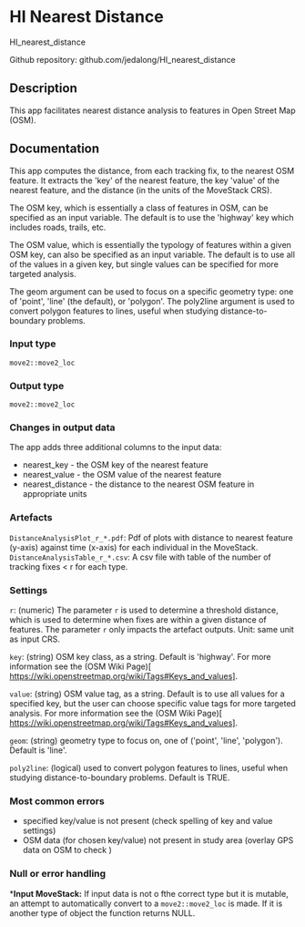 # HI Nearest Distance

HI_nearest_distance

Github repository: github.com/jedalong/HI_nearest_distance

## Description
This app facilitates nearest distance analysis to features in Open Street Map (OSM).

## Documentation
This app computes the distance, from each tracking fix, to the nearest OSM feature. It extracts the 'key' of the nearest feature, the key 'value' of the nearest feature, and the distance (in the units of the MoveStack CRS).

The OSM key, which is essentially a class of features in OSM, can be specified as an input variable. The default is to use the 'highway' key which includes roads, trails, etc.

The OSM value, which is essentially the typology of features within a given OSM key, can also be specified as an input variable. The default is to use all of the values in a given key, but single values can be specified for more targeted analysis.

The geom argument can be used to focus on a specific geometry type: one of 'point', 'line' (the default), or 'polygon'. The poly2line argument is used to convert polygon features to lines, useful when studying distance-to-boundary problems.


### Input type

`move2::move2_loc`

### Output type

`move2::move2_loc` 


### Changes in output data
The app adds three additional columns to the input data:
- nearest_key - the OSM key of the nearest feature
- nearest_value - the OSM value of the nearest feature
- nearest_distance - the distance to the nearest OSM feature in appropriate units

### Artefacts

`DistanceAnalysisPlot_r_*.pdf`: Pdf of plots with distance to nearest feature (y-axis) against time (x-axis) for each individual in the MoveStack.
`DistanceAnalysisTable_r_*.csv`: A csv file with table of the number of tracking fixes < r for each type.  

### Settings 

`r`: (numeric) The parameter `r` is used to determine a threshold distance, which is used to determine when fixes are within a given distance of features. The parameter `r` only impacts the artefact outputs. Unit: same unit as input CRS.

`key`: (string) OSM key class, as a string. Default is 'highway'. For more information see the (OSM Wiki Page)[ https://wiki.openstreetmap.org/wiki/Tags#Keys_and_values].

`value`: (string) OSM value tag, as a string. Default is to use all values for a specified key, but the user can choose specific value tags for more targeted analysis. For more information see the (OSM Wiki Page)[ https://wiki.openstreetmap.org/wiki/Tags#Keys_and_values].

`geom`: (string) geometry type to focus on, one of ('point', 'line', 'polygon'). Default is 'line'.

`poly2line`: (logical) used to convert polygon features to lines, useful when studying distance-to-boundary problems. Default is TRUE.

### Most common errors

- specified key/value is not present (check spelling of key and value settings)
- OSM data (for chosen key/value) not present in study area (overlay GPS data on OSM to check )

### Null or error handling

***Input MoveStack:** If input data is not o fthe correct type but it is mutable, an attempt to automatically convert to a `move2::move2_loc` is made. If it is another type of object the function returns NULL. 
